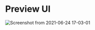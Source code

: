 # Preview UI

![Screenshot from 2021-06-24 17-03-01](https://user-images.githubusercontent.com/44494515/123265849-164d5e80-d519-11eb-9594-25c5385d3d87.png)

